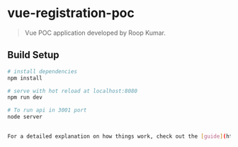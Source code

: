 # vue-registration-poc

> Vue POC application developed by Roop Kumar.

## Build Setup

``` bash
# install dependencies
npm install

# serve with hot reload at localhost:8080
npm run dev

# To run api in 3001 port
node server
 

For a detailed explanation on how things work, check out the [guide](http://vuejs-templates.github.io/webpack/) and [docs for vue-loader](http://vuejs.github.io/vue-loader).
